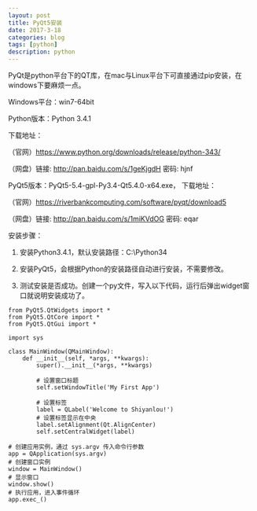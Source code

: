 ```yaml
---
layout: post
title: PyQt5安装    
date: 2017-3-18
categories: blog
tags: [python]
description: python
---
```


PyQt是python平台下的QT库，在mac与Linux平台下可直接通过pip安装，在windows下要麻烦一点。     

Windows平台：win7-64bit

Python版本：Python 3.4.1

下载地址：

（官网）https://www.python.org/downloads/release/python-343/

（网盘）链接: http://pan.baidu.com/s/1geKjgdH 密码: hjnf

PyQt5版本：PyQt5-5.4-gpl-Py3.4-Qt5.4.0-x64.exe，
下载地址：

（官网）https://riverbankcomputing.com/software/pyqt/download5

（网盘）链接: http://pan.baidu.com/s/1miKVdOG 密码: eqar


安装步骤：

1.  安装Python3.4.1，默认安装路径：C:\Python34

2. 安装PyQt5，会根据Python的安装路径自动进行安装，不需要修改。

3. 测试安装是否成功。创建一个py文件，写入以下代码，运行后弹出widget窗口就说明安装成功了。

```
from PyQt5.QtWidgets import *
from PyQt5.QtCore import *
from PyQt5.QtGui import *

import sys

class MainWindow(QMainWindow):
    def __init__(self, *args, **kwargs):
        super().__init__(*args, **kwargs)

        # 设置窗口标题
        self.setWindowTitle('My First App')

        # 设置标签
        label = QLabel('Welcome to Shiyanlou!')
        # 设置标签显示在中央
        label.setAlignment(Qt.AlignCenter)
        self.setCentralWidget(label)

# 创建应用实例，通过 sys.argv 传入命令行参数
app = QApplication(sys.argv)
# 创建窗口实例
window = MainWindow()
# 显示窗口
window.show()
# 执行应用，进入事件循环
app.exec_()
```


